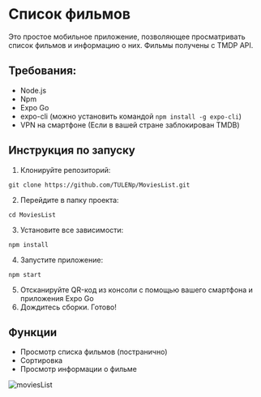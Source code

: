 # Список фильмов

Это простое мобильное приложение, позволяющее просматривать список фильмов и информацию о них. Фильмы получены с TMDP API.

## Требования:
- Node.js
- Npm
- Expo Go
- expo-cli (можно установить командой ```npm install -g expo-cli```)
- VPN на смартфоне (Если в вашей стране заблокирован TMDB)

## Инструкция по запуску

1. Клонируйте репозиторий:

```
git clone https://github.com/TULENp/MoviesList.git
```

2. Перейдите в папку проекта:

```
cd MoviesList
```

3. Установите все зависимости:

```
npm install
```

4. Запустите приложение:

```
npm start
```
5. Отсканируйте QR-код из консоли с помощью вашего смартфона и приложения Expo Go
6. Дождитесь сборки. Готово!

## Функции 
- Просмотр списка фильмов (постранично)
- Сортировка 
- Просмотр информации о фильме

![moviesList](https://github.com/TULENp/MoviesList/assets/83094079/77c02cfb-a39b-4fc4-8cd7-910da0ab9d3d)

  
